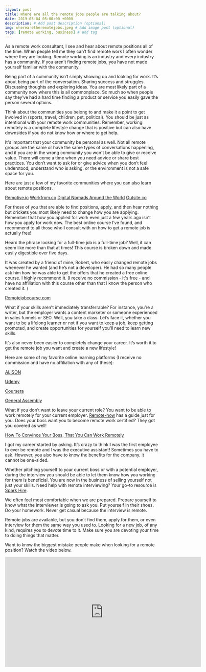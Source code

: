 ```yaml
---
layout: post
title: Where are all the remote jobs people are talking about?
date: 2019-03-04 05:00:00 +0000
description: # Add post description (optional)
img: wherearetheremotejobs.jpeg # Add image post (optional)
tags: [remote working, business] # add tag
---
```

As a remote work consultant, I see and hear about remote positions all of the time. When people tell me they can’t find remote work I often wonder where they are looking. Remote working is an industry and every industry has a community. If you aren’t finding remote jobs, you have not made yourself familiar with the community.

Being part of a community isn’t simply showing up and looking for work. It’s about being part of the conversation. Sharing success and struggles. Discussing thoughts and exploring ideas. You are most likely part of a community now where this is all commonplace. So much so when people say they’ve had a hard time finding a product or service you easily gave the person several options.

Think about the communities you belong to and make it a point to get involved in (sports, travel, children, pet, political). You should be just as intentional with your remote work communities. Remember, working remotely is a complete lifestyle change that is positive but can also have downsides if you do not know how or where to get help.

It's important that your community be personal as well. Not all remote groups are the same or have the same types of conversations happening, and if you are in the wrong community you won't be able to give or receive value. There will come a time when you need advice or share best practices. You don’t want to ask for or give advice when you don’t feel understood, understand who is asking, or the environment is not a safe space for you.

Here are just a few of my favorite communities where you can also learn about remote positions.

[Remotive.io](https://remotive.io/)
[Workfrom.co](https://workfrom.co/)
[Digital Nomads Around the World](https://www.facebook.com/groups/DigitalNomadsAroundTheWorld/)
[Outsite.co](https://www.outsite.co/)

For those of you that are able to find positions, apply, and then hear nothing but crickets you most likely need to change how you are applying. Remember that how you applied for work even just a few years ago isn’t how you apply for work now. The best online course I’ve found, and recommend to all those who I consult with on how to get a remote job is actually free!

Heard the phrase looking for a full-time job is a full-time job? Well, it can seem like more than that at times! This course is broken down and made easily digestible over five days.

It was created by a friend of mine, Robert, who easily changed remote jobs whenever he wanted (and he’s not a developer). He had so many people ask him how he was able to get the offers that he created a free online course. I highly recommend it. (I receive no commission - it's free - and have no affiliation with this course other than that I know the person who created it. )

[Remotejobcourse.com](https://remotejobcourse.com/)

What if your skills aren't immediately transferrable? For instance, you’re a writer, but the employer wants a content marketer or someone experienced in sales funnels or SEO. Well, you take a class. Let’s face it, whether you want to be a lifelong learner or not if you want to keep a job, keep getting promoted, and create opportunities for yourself you’ll need to learn new skills.

It’s also never been easier to completely change your career. It’s worth it to get the remote job you want and create a new lifestyle!

Here are some of my favorite online learning platforms (I receive no commission and have no affiliation with any of these):

[ALISON](https://alison.com/)

[Udemy](https://www.udemy.com/)

[Coursera](https://www.coursera.org/)

[General Assembly](https://dash.generalassemb.ly/)


What if you don’t want to leave your current role? You want to be able to work remotely for your current employer. [Remote-how](https://www.remote-how.com/) has a guide just for you. Does your boss want you to become remote work certified? They got you covered as well!

[How To Convince Your Boss, That You Can Work Remotely](https://www.remote-how.com/article/e-book-how-to-convince-your-boss-that-you-can-work-remotely/)

I got my career started by asking. It’s crazy to think I was the first employee to ever be remote and I was the executive assistant! Sometimes you have to ask. However, you also have to know the benefits for the company. It cannot be one-sided.

Whether pitching yourself to your current boss or with a potential employer, during the interview you should be able to let them know how you working for them is beneficial. You are now in the business of selling yourself not just your skills. Need help with remote interviewing? Your go-to resource is [Spark Hire](https://www.sparkhire.com/resources).

We often feel most comfortable when we are prepared. Prepare yourself to know what the interviewer is going to ask you. Put yourself in their shoes. Do your homework. Never get casual because the interview is remote.

Remote jobs are available, but you don’t find them, apply for them, or even interview for them the same way you used to. Looking for a new job, of any kind, requires you to devote time to it. Make sure you are devoting your time to doing things that matter.

Want to know the biggest mistake people make when looking for a remote position? Watch the video below.

<iframe width="640" height="360" src="https://www.youtube.com/embed/TQlEFvN2930" frameborder="0" allow="accelerometer; autoplay; encrypted-media; gyroscope; picture-in-picture" allowfullscreen></iframe>
